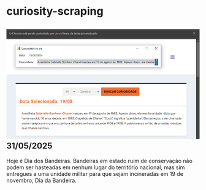 # curiosity-scraping
![Budget](./execucao.png)
31/05/2025
-
Hoje é Dia dos Bandeiras. Bandeiras em estado ruim de conservação não podem ser hasteadas em nenhum lugar do território nacional, mas sim entregues a uma unidade militar para que sejam incineradas em 19 de novembro, Dia da Bandeira.

